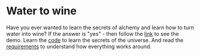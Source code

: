 # Water to wine

Have you ever wanted to learn the secrets of alchemy and learn how to turn water into wine? If the answer is "yes" - then follow the [link](https://alphamikle.github.io/water_to_wine) to see the demo. Learn the [code](https://github.com/alphamikle/water_to_wine) to learn the secrets of the universe. And read the [requirements](https://github.com/alphamikle/water_to_wine/blob/master/assets/documents/requirements.pdf) to understand how everything works around.